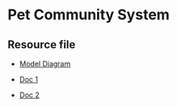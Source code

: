# Pet Community System

## Resource file

- [Model Diagram](https://app.eraser.io/workspace/x6zBCWrUQ7bPkLDLcVQ4?origin=share)

- [Doc 1](https://docs.google.com/document/d/1YnJ5p_s2PkPuJIabbgESnhnWbisb16EmRO1bitQlSc4/edit?usp=sharing)

- [Doc 2](https://docs.google.com/document/d/1ucTlCS0HEuazULQYWg1EyQAhanZOMS16D99grR4WK1M/edit?usp=sharing)
